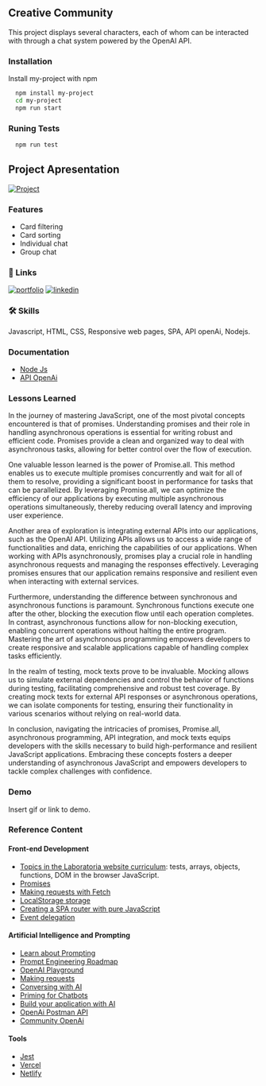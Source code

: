 ## Creative Community

This project displays several characters, each of whom can be interacted with through a chat system powered by the OpenAI API.


### Installation

Install my-project with npm

```bash
  npm install my-project
  cd my-project
  npm run start
```
    
### Runing Tests

```bash
  npm run test
```

## Project Apresentation
[![Project](https://img.youtube.com/vi/G1y7sIzSTFM/0.jpg)](https://youtu.be/G1y7sIzSTFM)


### Features

- Card filtering
- Card sorting
- Individual chat
- Group chat

  
### 🔗 Links
[![portfolio](https://img.shields.io/badge/my_portfolio-000?style=for-the-badge&logo=ko-fi&logoColor=white)](https://personal-site-weld-six.vercel.app/)
[![linkedin](https://img.shields.io/badge/linkedin-0A66C2?style=for-the-badge&logo=linkedin&logoColor=white)](https://www.linkedin.com/in/lourdilene-souza/)


### 🛠 Skills
Javascript, HTML, CSS, Responsive web pages, SPA, API openAi, Nodejs.  


### Documentation

- [Node Js](https://nodejs.org/docs/latest/api/)
- [API OpenAi](https://platform.openai.com/docs/api-reference)


### Lessons Learned

In the journey of mastering JavaScript, one of the most pivotal concepts encountered is that of promises. Understanding promises and their role in handling asynchronous operations is essential for writing robust and efficient code. Promises provide a clean and organized way to deal with asynchronous tasks, allowing for better control over the flow of execution.

One valuable lesson learned is the power of Promise.all. This method enables us to execute multiple promises concurrently and wait for all of them to resolve, providing a significant boost in performance for tasks that can be parallelized. By leveraging Promise.all, we can optimize the efficiency of our applications by executing multiple asynchronous operations simultaneously, thereby reducing overall latency and improving user experience.

Another area of exploration is integrating external APIs into our applications, such as the OpenAI API. Utilizing APIs allows us to access a wide range of functionalities and data, enriching the capabilities of our applications. When working with APIs asynchronously, promises play a crucial role in handling asynchronous requests and managing the responses effectively. Leveraging promises ensures that our application remains responsive and resilient even when interacting with external services.

Furthermore, understanding the difference between synchronous and asynchronous functions is paramount. Synchronous functions execute one after the other, blocking the execution flow until each operation completes. In contrast, asynchronous functions allow for non-blocking execution, enabling concurrent operations without halting the entire program. Mastering the art of asynchronous programming empowers developers to create responsive and scalable applications capable of handling complex tasks efficiently.

In the realm of testing, mock texts prove to be invaluable. Mocking allows us to simulate external dependencies and control the behavior of functions during testing, facilitating comprehensive and robust test coverage. By creating mock texts for external API responses or asynchronous operations, we can isolate components for testing, ensuring their functionality in various scenarios without relying on real-world data.

In conclusion, navigating the intricacies of promises, Promise.all, asynchronous programming, API integration, and mock texts equips developers with the skills necessary to build high-performance and resilient JavaScript applications. Embracing these concepts fosters a deeper understanding of asynchronous JavaScript and empowers developers to tackle complex challenges with confidence.

### Demo

Insert gif or link to demo.


###  Reference Content

#### Front-end Development

* [Topics in the Laboratoria website curriculum](https://curriculum.laboratoria.la/pt/web-dev/topics): tests, arrays, objects, functions, DOM in the browser JavaScript.
* [Promises](https://javascript.info/promise-basics)
* [Making requests with Fetch](https://developer.mozilla.org/pt-BR/docs/Web/API/Fetch_API/Using_Fetch)
* [LocalStorage storage](https://javascript.info/localstorage)
* [Creating a SPA router with pure JavaScript](https://github.com/Laboratoria/curriculum/blob/main/guides/router-spa/README.pt.md)
* [Event delegation](https://javascript.info/event-delegation)

#### Artificial Intelligence and Prompting

* [Learn about Prompting](https://learnprompting.org/pt/docs/category/-basic-applications)
* [Prompt Engineering Roadmap](https://roadmap.sh/prompt-engineering)
* [OpenAI Playground](https://beta.openai.com/playground)
* [Making requests](https://platform.openai.com/docs/api-reference/making-requests)
* [Conversing with AI](https://platform.openai.com/docs/api-reference/chat)
* [Priming for Chatbots](https://learnprompting.org/es/docs/basics/priming_prompt)
* [Build your application with AI](https://platform.openai.com/docs/quickstart/build-your-application)
* [OpenAi Postman API](https://www.postman.com/devrel/workspace/openai/documentation/13183464-90abb798-cb85-43cb-ba3a-ae7941e968da)
* [Community OpenAi](https://community.openai.com/)

#### Tools

* [Jest](https://jestjs.io/)
* [Vercel](https://vercel.com/)
* [Netlify](https://www.netlify.com/)
